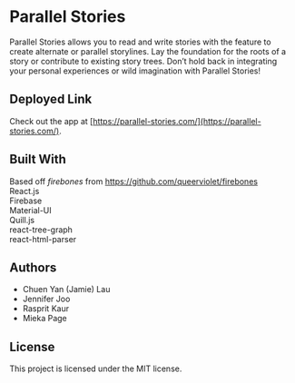 # Parallel Stories

Parallel Stories allows you to read and write stories with the feature to create alternate or parallel storylines. Lay the foundation for the roots of a story or contribute to existing story trees. Don’t hold back in integrating your personal experiences or wild imagination with Parallel Stories!

## Deployed Link
Check out the app at [https://parallel-stories.com/](https://parallel-stories.com/).

## Built With
Based off *firebones* from https://github.com/queerviolet/firebones<br />
React.js<br />
Firebase<br />
Material-UI<br />
Quill.js<br />
react-tree-graph<br />
react-html-parser<br />

## Authors
- Chuen Yan (Jamie) Lau
- Jennifer Joo
- Rasprit Kaur
- Mieka Page

## License
This project is licensed under the MIT license.
